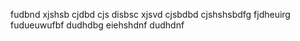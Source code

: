 fudbnd xjshsb cjdbd cjs
 disbsc xjsvd 
 cjsbdbd 
 cjshshsbdfg
 fjdheuirg
 fudueuwufbf
 dudhdbg
 eiehshdnf
 dudhdnf
